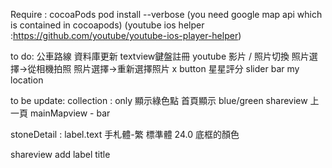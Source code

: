 Require :
    cocoaPods
        pod install --verbose
    (you need google map api which is contained in cocoapods)
    (youtube ios helper :https://github.com/youtube/youtube-ios-player-helper)


to do:
    公車路線
    資料庫更新
    textview鍵盤註冊
    youtube 影片 / 照片切換
    照片選擇->從相機拍照
    照片選擇->重新選擇照片 x button
    星星評分 slider bar
    my location
    

to be update:
    collection :  only 顯示綠色點
    首頁顯示 blue/green
    shareview 上一頁
    mainMapview - bar 

stoneDetail :
label.text 
手札體-繁 標準體 24.0
底框的顏色

shareview
add label title

